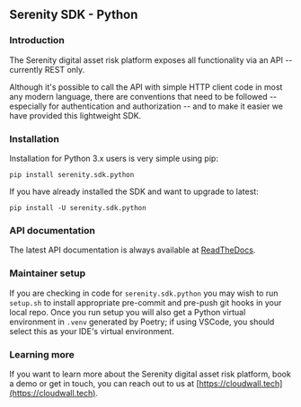 ## Serenity SDK - Python

### Introduction

The Serenity digital asset risk platform exposes all functionality via an API -- currently REST only.

Although it's possible to call the API with simple HTTP client code in most any modern language, there are conventions that need to be followed -- especially for authentication and authorization -- and to make it easier we have provided this lightweight SDK.

### Installation

Installation for Python 3.x users is very simple using pip:

```plain
pip install serenity.sdk.python
```

If you have already installed the SDK and want to upgrade to latest:

```plain
pip install -U serenity.sdk.python
```

### API documentation

The latest API documentation is always available at [ReadTheDocs](https://cloudwall-serenitysdkpython.readthedocs-hosted.com/en/stable/).

### Maintainer setup

If you are checking in code for ```serenity.sdk.python``` you may wish to run ```setup.sh``` to install appropriate pre-commit and pre-push git hooks in your local repo. Once you run setup you will also get a Python virtual environment in ```.venv``` generated by Poetry; if using VSCode, you should select this as your IDE's virtual environment.

### Learning more

If you want to learn more about the Serenity digital asset risk platform, book a demo or get in touch, you can reach out to us at [https://cloudwall.tech](https://cloudwall.tech).